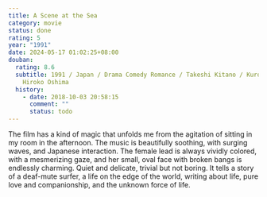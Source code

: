 ```yaml
---
title: A Scene at the Sea
category: movie
status: done
rating: 5
year: "1991"
date: 2024-05-17 01:02:25+08:00
douban:
  rating: 8.6
  subtitle: 1991 / Japan / Drama Comedy Romance / Takeshi Kitano / Kuroudo Maki,
    Hiroko Oshima
  history:
    - date: 2018-10-03 20:58:15
      comment: ""
      status: todo
---
```


The film has a kind of magic that unfolds me from the agitation of sitting in my room in the afternoon. The music is beautifully soothing, with surging waves, and Japanese interaction. The female lead is always vividly colored, with a mesmerizing gaze, and her small, oval face with broken bangs is endlessly charming. Quiet and delicate, trivial but not boring. It tells a story of a deaf-mute surfer, a life on the edge of the world, writing about life, pure love and companionship, and the unknown force of life.
